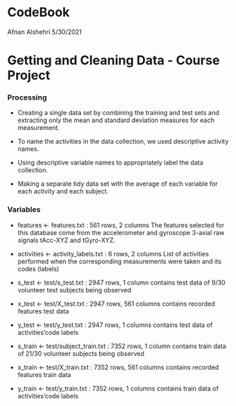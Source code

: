 CodeBook
================
Afnan Alshehri
5/30/2021

# Getting and Cleaning Data - Course Project

### Processing

  - Creating a single data set by combining the training and test sets
    and extracting only the mean and standard deviation measures for
    each measurement.

  - To name the activities in the data collection, we used descriptive
    activity names.

  - Using descriptive variable names to appropriately label the data
    collection.

  - Making a separate tidy data set with the average of each variable
    for each activity and each subject.

### Variables

  - features \<- features.txt : 561 rows, 2 columns The features
    selected for this database come from the accelerometer and gyroscope
    3-axial raw signals tAcc-XYZ and tGyro-XYZ.

  - activities \<- activity\_labels.txt : 6 rows, 2 columns List of
    activities performed when the corresponding measurements were taken
    and its codes (labels)

  - s\_test \<- test/s\_test.txt : 2947 rows, 1 column contains test
    data of 9/30 volunteer test subjects being observed

  - x\_test \<- test/X\_test.txt : 2947 rows, 561 columns contains
    recorded features test data

  - y\_test \<- test/y\_test.txt : 2947 rows, 1 columns contains test
    data of activities’code labels

  - s\_train \<- test/subject\_train.txt : 7352 rows, 1 column contains
    train data of 21/30 volunteer subjects being observed

  - x\_train \<- test/X\_train.txt : 7352 rows, 561 columns contains
    recorded features train data

  - y\_train \<- test/y\_train.txt : 7352 rows, 1 columns contains train
    data of activities’code labels
